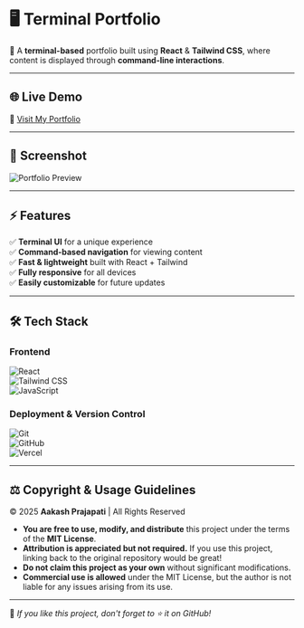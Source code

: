 # 🖥️ Terminal Portfolio  

🚀 A **terminal-based** portfolio built using **React** & **Tailwind CSS**, where content is displayed through **command-line interactions**.  

---

## 🌐 Live Demo  
🔗 [Visit My Portfolio](https://aakashap-terminal-portfolio.vercel.app/)  

---

## 📸 Screenshot  
![Portfolio Preview](https://drive.google.com/uc?export=view&id=1igx2n_xd5ptF3reXv_CKZAgfNO6CdIu3)  

---

## ⚡ Features  
✅ **Terminal UI** for a unique experience  
✅ **Command-based navigation** for viewing content  
✅ **Fast & lightweight** built with React + Tailwind  
✅ **Fully responsive** for all devices  
✅ **Easily customizable** for future updates  

---

## 🛠️ Tech Stack  

### **Frontend**  
![React](https://img.shields.io/badge/-React-61DAFB?logo=react&logoColor=black&style=for-the-badge)  
![Tailwind CSS](https://img.shields.io/badge/-Tailwind%20CSS-06B6D4?logo=tailwindcss&logoColor=white&style=for-the-badge)  
![JavaScript](https://img.shields.io/badge/-JavaScript-F7DF1E?logo=javascript&logoColor=black&style=for-the-badge)  

### **Deployment & Version Control**  
![Git](https://img.shields.io/badge/-Git-F05032?logo=git&logoColor=white&style=for-the-badge)  
![GitHub](https://img.shields.io/badge/-GitHub-181717?logo=github&logoColor=white&style=for-the-badge)  
![Vercel](https://img.shields.io/badge/-Vercel-000000?logo=vercel&logoColor=white&style=for-the-badge)  

---

## ⚖️ Copyright & Usage Guidelines  
© 2025 **Aakash Prajapati** | All Rights Reserved  

- **You are free to use, modify, and distribute** this project under the terms of the **MIT License**.  
- **Attribution is appreciated but not required.** If you use this project, linking back to the original repository would be great!  
- **Do not claim this project as your own** without significant modifications.  
- **Commercial use is allowed** under the MIT License, but the author is not liable for any issues arising from its use.  

---
💙 _If you like this project, don't forget to ⭐ it on GitHub!_  
